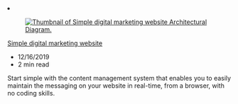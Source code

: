 <!-- This file is automatically generated by build/architectures/build_index.py. Any updates will be lost. -->

<!-- markdownlint-disable MD033 -->

<li class="grid-item item-column" data-categories="Web ">
<article class="card">
    <div class="card-header has-margin-bottom-none" aria-hidden="true">
        <figure class="image diagram has-height-175 has-overflow-hidden level">
            <a href="/azure/architecture/solution-ideas/articles/digital-marketing-smb"><img src="/azure/architecture/browse/thumbs/digital-marketing-smb.png" class="diagram" alt="Thumbnail of Simple digital marketing website Architectural Diagram." data-linktype="relative-path"></a>
        </figure>
    </div>
    <div class="card-content">
        <a class="card-content-title has-margin-top-none" href="/azure/architecture/solution-ideas/articles/digital-marketing-smb">
            <p>Simple digital marketing website</p>
        </a>
        <ul class="card-content-metadata">
            <li>12/16/2019</li>
            <li>2 min read</li>
        </ul>
        <p class="card-content-description">Start simple with the content management system that enables you to easily maintain the messaging on your website in real-time, from a browser, with no coding skills.</p>
        <div class="bottom-to-top-fade is-hidden-mobile"></div>
    </div>
</article>
</li>
